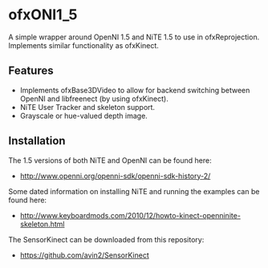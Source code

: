 ofxONI1_5
=======

A simple wrapper around OpenNI 1.5 and NiTE 1.5 to use in ofxReprojection. Implements similar functionality as ofxKinect. 

Features
--------
* Implements ofxBase3DVideo to allow for backend switching between OpenNI and libfreenect (by using ofxKinect).
* NiTE User Tracker and skeleton support.
* Grayscale or hue-valued depth image.

Installation
------------

The 1.5 versions of both NiTE and OpenNI can be found here:
* http://www.openni.org/openni-sdk/openni-sdk-history-2/

Some dated information on installing NiTE and running the examples can be found here:
* http://www.keyboardmods.com/2010/12/howto-kinect-openninite-skeleton.html

The SensorKinect can be downloaded from this repository:
* https://github.com/avin2/SensorKinect

